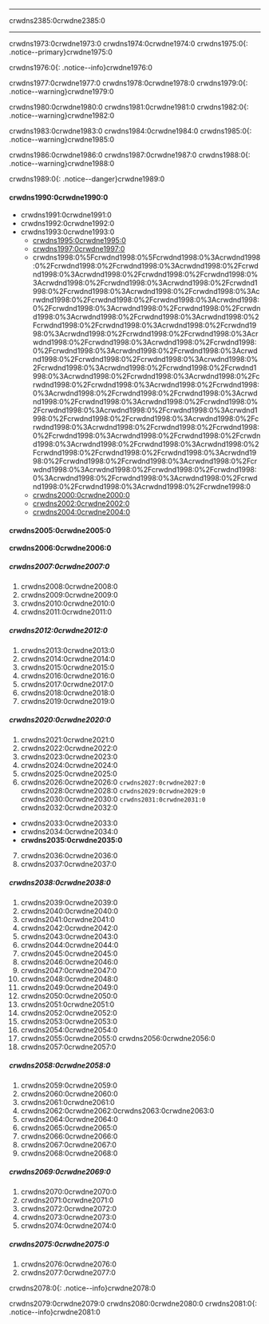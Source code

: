 * * *

crwdns2385:0crwdne2385:0

* * *

crwdns1973:0crwdne1973:0 crwdns1974:0crwdne1974:0 crwdns1975:0{: .notice--primary}crwdne1975:0

crwdns1976:0{: .notice--info}crwdne1976:0

crwdns1977:0crwdne1977:0 crwdns1978:0crwdne1978:0 crwdns1979:0{: .notice--warning}crwdne1979:0

crwdns1980:0crwdne1980:0 crwdns1981:0crwdne1981:0 crwdns1982:0{: .notice--warning}crwdne1982:0

crwdns1983:0crwdne1983:0 crwdns1984:0crwdne1984:0 crwdns1985:0{: .notice--warning}crwdne1985:0

crwdns1986:0crwdne1986:0 crwdns1987:0crwdne1987:0 crwdns1988:0{: .notice--warning}crwdne1988:0

crwdns1989:0{: .notice--danger}crwdne1989:0

#### crwdns1990:0crwdne1990:0

* crwdns1991:0crwdne1991:0
* crwdns1992:0crwdne1992:0
* crwdns1993:0crwdne1993:0  
  * [crwdns1995:0crwdne1995:0](crwdns1994:0%5Fcrwdnd1994:0%5Fcrwdnd1994:0%3Acrwdnd1994:0%2Fcrwdnd1994:0%2Fcrwdnd1994:0%3Acrwdnd1994:0%2Fcrwdnd1994:0%3Acrwdnd1994:0%2Fcrwdnd1994:0%2Fcrwdnd1994:0%3Acrwdnd1994:0%2Fcrwdnd1994:0%3Acrwdnd1994:0%2Fcrwdnd1994:0%2Fcrwdnd1994:0%3Acrwdnd1994:0%2Fcrwdnd1994:0%3Acrwdnd1994:0%2Fcrwdnd1994:0%2Fcrwdnd1994:0%3Acrwdnd1994:0%2Fcrwdnd1994:0%3Acrwdnd1994:0%2Fcrwdnd1994:0%2Fcrwdnd1994:0%3Acrwdnd1994:0%2Fcrwdnd1994:0%3Acrwdnd1994:0%2Fcrwdnd1994:0%2Fcrwdnd1994:0%3Acrwdnd1994:0%2Fcrwdnd1994:0%3Acrwdnd1994:0%2Fcrwdnd1994:0%2Fcrwdnd1994:0%3Acrwdnd1994:0%2Fcrwdnd1994:0%3Acrwdnd1994:0%2Fcrwdnd1994:0%2Fcrwdnd1994:0%3Acrwdnd1994:0%2Fcrwdnd1994:0%3Acrwdnd1994:0%2Fcrwdnd1994:0%2Fcrwdnd1994:0%3Acrwdnd1994:0%2Fcrwdnd1994:0%3Acrwdnd1994:0%2Fcrwdnd1994:0%2Fcrwdnd1994:0%3Acrwdnd1994:0%2Fcrwdnd1994:0%3Acrwdnd1994:0%2Fcrwdnd1994:0%2Fcrwdnd1994:0%3Acrwdnd1994:0%2Fcrwdnd1994:0%3Acrwdnd1994:0%2Fcrwdnd1994:0%2Fcrwdnd1994:0%3Acrwdnd1994:0%2Fcrwdnd1994:0%3Acrwdnd1994:0%2Fcrwdnd1994:0%2Fcrwdnd1994:0%3Acrwdnd1994:0%2Fcrwdnd1994:0%3Acrwdnd1994:0%2Fcrwdnd1994:0%2Fcrwdnd1994:0%3Acrwdnd1994:0%2Fcrwdnd1994:0%3Acrwdnd1994:0%2Fcrwdnd1994:0%2Fcrwdnd1994:0%2Fcrwdnd1994:0%3Acrwdnd1994:0%2Fcrwdnd1994:0%2Fcrwdnd1994:0%3Acrwdnd1994:0%2Fcrwdnd1994:0%3Acrwdnd1994:0%2Fcrwdnd1994:0%2Fcrwdnd1994:0%2Fcrwdnd1994:0%3Acrwdnd1994:0%2Fcrwdnd1994:0%2Fcrwdnd1994:0%3Acrwdnd1994:0%2Fcrwdnd1994:0%3Acrwdnd1994:0%2Fcrwdnd1994:0%2Fcrwdnd1994:0%3Acrwdnd1994:0%2Fcrwdnd1994:0%3Acrwdnd1994:0%2Fcrwdnd1994:0%2Fcrwdnd1994:0%3Acrwdnd1994:0%2Fcrwdne1994:0) 
  * [crwdns1997:0crwdne1997:0](crwdns1996:0%5Fcrwdnd1996:0%5Fcrwdnd1996:0%3Acrwdnd1996:0%2Fcrwdnd1996:0%2Fcrwdnd1996:0%3Acrwdnd1996:0%2Fcrwdnd1996:0%3Acrwdnd1996:0%2Fcrwdnd1996:0%2Fcrwdnd1996:0%3Acrwdnd1996:0%2Fcrwdnd1996:0%3Acrwdnd1996:0%2Fcrwdnd1996:0%2Fcrwdnd1996:0%3Acrwdnd1996:0%2Fcrwdnd1996:0%3Acrwdnd1996:0%2Fcrwdnd1996:0%2Fcrwdnd1996:0%3Acrwdnd1996:0%2Fcrwdnd1996:0%3Acrwdnd1996:0%2Fcrwdnd1996:0%2Fcrwdnd1996:0%3Acrwdnd1996:0%2Fcrwdnd1996:0%3Acrwdnd1996:0%2Fcrwdnd1996:0%2Fcrwdnd1996:0%3Acrwdnd1996:0%2Fcrwdnd1996:0%3Acrwdnd1996:0%2Fcrwdnd1996:0%2Fcrwdnd1996:0%3Acrwdnd1996:0%2Fcrwdnd1996:0%3Acrwdnd1996:0%2Fcrwdnd1996:0%2Fcrwdnd1996:0%3Acrwdnd1996:0%2Fcrwdnd1996:0%3Acrwdnd1996:0%2Fcrwdnd1996:0%2Fcrwdnd1996:0%3Acrwdnd1996:0%2Fcrwdnd1996:0%3Acrwdnd1996:0%2Fcrwdnd1996:0%2Fcrwdnd1996:0%3Acrwdnd1996:0%2Fcrwdnd1996:0%3Acrwdnd1996:0%2Fcrwdnd1996:0%2Fcrwdnd1996:0%3Acrwdnd1996:0%2Fcrwdnd1996:0%3Acrwdnd1996:0%2Fcrwdnd1996:0%2Fcrwdnd1996:0%3Acrwdnd1996:0%2Fcrwdnd1996:0%3Acrwdnd1996:0%2Fcrwdnd1996:0%2Fcrwdnd1996:0%3Acrwdnd1996:0%2Fcrwdnd1996:0%3Acrwdnd1996:0%2Fcrwdnd1996:0%2Fcrwdnd1996:0%3Acrwdnd1996:0%2Fcrwdnd1996:0%3Acrwdnd1996:0%2Fcrwdnd1996:0%2Fcrwdnd1996:0%2Fcrwdnd1996:0%3Acrwdnd1996:0%2Fcrwdnd1996:0%2Fcrwdnd1996:0%3Acrwdnd1996:0%2Fcrwdnd1996:0%3Acrwdnd1996:0%2Fcrwdnd1996:0%2Fcrwdnd1996:0%2Fcrwdnd1996:0%3Acrwdnd1996:0%2Fcrwdnd1996:0%2Fcrwdnd1996:0%3Acrwdnd1996:0%2Fcrwdnd1996:0%3Acrwdnd1996:0%2Fcrwdnd1996:0%2Fcrwdnd1996:0%3Acrwdnd1996:0%2Fcrwdnd1996:0%3Acrwdnd1996:0%2Fcrwdnd1996:0%2Fcrwdnd1996:0%3Acrwdnd1996:0%2Fcrwdne1996:0) 
  * crwdns1998:0%5Fcrwdnd1998:0%5Fcrwdnd1998:0%3Acrwdnd1998:0%2Fcrwdnd1998:0%2Fcrwdnd1998:0%3Acrwdnd1998:0%2Fcrwdnd1998:0%3Acrwdnd1998:0%2Fcrwdnd1998:0%2Fcrwdnd1998:0%3Acrwdnd1998:0%2Fcrwdnd1998:0%3Acrwdnd1998:0%2Fcrwdnd1998:0%2Fcrwdnd1998:0%3Acrwdnd1998:0%2Fcrwdnd1998:0%3Acrwdnd1998:0%2Fcrwdnd1998:0%2Fcrwdnd1998:0%3Acrwdnd1998:0%2Fcrwdnd1998:0%3Acrwdnd1998:0%2Fcrwdnd1998:0%2Fcrwdnd1998:0%3Acrwdnd1998:0%2Fcrwdnd1998:0%3Acrwdnd1998:0%2Fcrwdnd1998:0%2Fcrwdnd1998:0%3Acrwdnd1998:0%2Fcrwdnd1998:0%3Acrwdnd1998:0%2Fcrwdnd1998:0%2Fcrwdnd1998:0%3Acrwdnd1998:0%2Fcrwdnd1998:0%3Acrwdnd1998:0%2Fcrwdnd1998:0%2Fcrwdnd1998:0%3Acrwdnd1998:0%2Fcrwdnd1998:0%3Acrwdnd1998:0%2Fcrwdnd1998:0%2Fcrwdnd1998:0%3Acrwdnd1998:0%2Fcrwdnd1998:0%3Acrwdnd1998:0%2Fcrwdnd1998:0%2Fcrwdnd1998:0%3Acrwdnd1998:0%2Fcrwdnd1998:0%3Acrwdnd1998:0%2Fcrwdnd1998:0%2Fcrwdnd1998:0%3Acrwdnd1998:0%2Fcrwdnd1998:0%3Acrwdnd1998:0%2Fcrwdnd1998:0%2Fcrwdnd1998:0%3Acrwdnd1998:0%2Fcrwdnd1998:0%3Acrwdnd1998:0%2Fcrwdnd1998:0%2Fcrwdnd1998:0%3Acrwdnd1998:0%2Fcrwdnd1998:0%3Acrwdnd1998:0%2Fcrwdnd1998:0%2Fcrwdnd1998:0%3Acrwdnd1998:0%2Fcrwdnd1998:0%3Acrwdnd1998:0%2Fcrwdnd1998:0%2Fcrwdnd1998:0%2Fcrwdnd1998:0%3Acrwdnd1998:0%2Fcrwdnd1998:0%2Fcrwdnd1998:0%3Acrwdnd1998:0%2Fcrwdnd1998:0%3Acrwdnd1998:0%2Fcrwdnd1998:0%2Fcrwdnd1998:0%2Fcrwdnd1998:0%3Acrwdnd1998:0%2Fcrwdnd1998:0%2Fcrwdnd1998:0%3Acrwdnd1998:0%2Fcrwdnd1998:0%3Acrwdnd1998:0%2Fcrwdnd1998:0%2Fcrwdnd1998:0%3Acrwdnd1998:0%2Fcrwdnd1998:0%3Acrwdnd1998:0%2Fcrwdnd1998:0%2Fcrwdnd1998:0%3Acrwdnd1998:0%2Fcrwdne1998:0
  * [crwdns2000:0crwdne2000:0](crwdns1999:0%5Fcrwdnd1999:0%5Fcrwdnd1999:0%3Acrwdnd1999:0%2Fcrwdnd1999:0%2Fcrwdnd1999:0%3Acrwdnd1999:0%2Fcrwdnd1999:0%3Acrwdnd1999:0%2Fcrwdnd1999:0%2Fcrwdnd1999:0%3Acrwdnd1999:0%2Fcrwdnd1999:0%3Acrwdnd1999:0%2Fcrwdnd1999:0%2Fcrwdnd1999:0%3Acrwdnd1999:0%2Fcrwdnd1999:0%3Acrwdnd1999:0%2Fcrwdnd1999:0%2Fcrwdnd1999:0%3Acrwdnd1999:0%2Fcrwdnd1999:0%3Acrwdnd1999:0%2Fcrwdnd1999:0%2Fcrwdnd1999:0%3Acrwdnd1999:0%2Fcrwdnd1999:0%3Acrwdnd1999:0%2Fcrwdnd1999:0%2Fcrwdnd1999:0%3Acrwdnd1999:0%2Fcrwdnd1999:0%3Acrwdnd1999:0%2Fcrwdnd1999:0%2Fcrwdnd1999:0%3Acrwdnd1999:0%2Fcrwdnd1999:0%3Acrwdnd1999:0%2Fcrwdnd1999:0%2Fcrwdnd1999:0%3Acrwdnd1999:0%2Fcrwdnd1999:0%3Acrwdnd1999:0%2Fcrwdnd1999:0%2Fcrwdnd1999:0%3Acrwdnd1999:0%2Fcrwdnd1999:0%3Acrwdnd1999:0%2Fcrwdnd1999:0%2Fcrwdnd1999:0%3Acrwdnd1999:0%2Fcrwdnd1999:0%3Acrwdnd1999:0%2Fcrwdnd1999:0%2Fcrwdnd1999:0%3Acrwdnd1999:0%2Fcrwdnd1999:0%3Acrwdnd1999:0%2Fcrwdnd1999:0%2Fcrwdnd1999:0%3Acrwdnd1999:0%2Fcrwdnd1999:0%3Acrwdnd1999:0%2Fcrwdnd1999:0%2Fcrwdnd1999:0%3Acrwdnd1999:0%2Fcrwdnd1999:0%3Acrwdnd1999:0%2Fcrwdnd1999:0%2Fcrwdnd1999:0%3Acrwdnd1999:0%2Fcrwdnd1999:0%3Acrwdnd1999:0%2Fcrwdnd1999:0%2Fcrwdnd1999:0%2Fcrwdnd1999:0%3Acrwdnd1999:0%2Fcrwdnd1999:0%2Fcrwdnd1999:0%3Acrwdnd1999:0%2Fcrwdnd1999:0%3Acrwdnd1999:0%2Fcrwdnd1999:0%2Fcrwdnd1999:0%2Fcrwdnd1999:0%3Acrwdnd1999:0%2Fcrwdnd1999:0%2Fcrwdnd1999:0%3Acrwdnd1999:0%2Fcrwdnd1999:0%3Acrwdnd1999:0%2Fcrwdnd1999:0%2Fcrwdnd1999:0%3Acrwdnd1999:0%2Fcrwdnd1999:0%3Acrwdnd1999:0%2Fcrwdnd1999:0%2Fcrwdnd1999:0%3Acrwdnd1999:0%2Fcrwdne1999:0) 
  * [crwdns2002:0crwdne2002:0](crwdns2001:0%5Fcrwdnd2001:0%5Fcrwdnd2001:0%3Acrwdnd2001:0%2Fcrwdnd2001:0%2Fcrwdnd2001:0%3Acrwdnd2001:0%2Fcrwdnd2001:0%3Acrwdnd2001:0%2Fcrwdnd2001:0%2Fcrwdnd2001:0%3Acrwdnd2001:0%2Fcrwdnd2001:0%3Acrwdnd2001:0%2Fcrwdnd2001:0%2Fcrwdnd2001:0%3Acrwdnd2001:0%2Fcrwdnd2001:0%3Acrwdnd2001:0%2Fcrwdnd2001:0%2Fcrwdnd2001:0%3Acrwdnd2001:0%2Fcrwdnd2001:0%3Acrwdnd2001:0%2Fcrwdnd2001:0%2Fcrwdnd2001:0%3Acrwdnd2001:0%2Fcrwdnd2001:0%3Acrwdnd2001:0%2Fcrwdnd2001:0%2Fcrwdnd2001:0%3Acrwdnd2001:0%2Fcrwdnd2001:0%3Acrwdnd2001:0%2Fcrwdnd2001:0%2Fcrwdnd2001:0%3Acrwdnd2001:0%2Fcrwdnd2001:0%3Acrwdnd2001:0%2Fcrwdnd2001:0%2Fcrwdnd2001:0%3Acrwdnd2001:0%2Fcrwdnd2001:0%3Acrwdnd2001:0%2Fcrwdnd2001:0%2Fcrwdnd2001:0%3Acrwdnd2001:0%2Fcrwdnd2001:0%3Acrwdnd2001:0%2Fcrwdnd2001:0%2Fcrwdnd2001:0%3Acrwdnd2001:0%2Fcrwdnd2001:0%3Acrwdnd2001:0%2Fcrwdnd2001:0%2Fcrwdnd2001:0%3Acrwdnd2001:0%2Fcrwdnd2001:0%3Acrwdnd2001:0%2Fcrwdnd2001:0%2Fcrwdnd2001:0%3Acrwdnd2001:0%2Fcrwdnd2001:0%3Acrwdnd2001:0%2Fcrwdnd2001:0%2Fcrwdnd2001:0%3Acrwdnd2001:0%2Fcrwdnd2001:0%3Acrwdnd2001:0%2Fcrwdnd2001:0%2Fcrwdnd2001:0%3Acrwdnd2001:0%2Fcrwdnd2001:0%3Acrwdnd2001:0%2Fcrwdnd2001:0%2Fcrwdnd2001:0%2Fcrwdnd2001:0%3Acrwdnd2001:0%2Fcrwdnd2001:0%2Fcrwdnd2001:0%3Acrwdnd2001:0%2Fcrwdnd2001:0%3Acrwdnd2001:0%2Fcrwdnd2001:0%2Fcrwdnd2001:0%2Fcrwdnd2001:0%3Acrwdnd2001:0%2Fcrwdnd2001:0%2Fcrwdnd2001:0%3Acrwdnd2001:0%2Fcrwdnd2001:0%3Acrwdnd2001:0%2Fcrwdnd2001:0%2Fcrwdnd2001:0%3Acrwdnd2001:0%2Fcrwdnd2001:0%3Acrwdnd2001:0%2Fcrwdnd2001:0%2Fcrwdnd2001:0%3Acrwdnd2001:0%2Fcrwdne2001:0) 
  * [crwdns2004:0crwdne2004:0](crwdns2003:0%5Fcrwdnd2003:0%5Fcrwdnd2003:0%3Acrwdnd2003:0%2Fcrwdnd2003:0%2Fcrwdnd2003:0%3Acrwdnd2003:0%2Fcrwdnd2003:0%3Acrwdnd2003:0%2Fcrwdnd2003:0%2Fcrwdnd2003:0%3Acrwdnd2003:0%2Fcrwdnd2003:0%3Acrwdnd2003:0%2Fcrwdnd2003:0%2Fcrwdnd2003:0%3Acrwdnd2003:0%2Fcrwdnd2003:0%3Acrwdnd2003:0%2Fcrwdnd2003:0%2Fcrwdnd2003:0%3Acrwdnd2003:0%2Fcrwdnd2003:0%3Acrwdnd2003:0%2Fcrwdnd2003:0%2Fcrwdnd2003:0%3Acrwdnd2003:0%2Fcrwdnd2003:0%3Acrwdnd2003:0%2Fcrwdnd2003:0%2Fcrwdnd2003:0%3Acrwdnd2003:0%2Fcrwdnd2003:0%3Acrwdnd2003:0%2Fcrwdnd2003:0%2Fcrwdnd2003:0%3Acrwdnd2003:0%2Fcrwdnd2003:0%3Acrwdnd2003:0%2Fcrwdnd2003:0%2Fcrwdnd2003:0%3Acrwdnd2003:0%2Fcrwdnd2003:0%3Acrwdnd2003:0%2Fcrwdnd2003:0%2Fcrwdnd2003:0%3Acrwdnd2003:0%2Fcrwdnd2003:0%3Acrwdnd2003:0%2Fcrwdnd2003:0%2Fcrwdnd2003:0%3Acrwdnd2003:0%2Fcrwdnd2003:0%3Acrwdnd2003:0%2Fcrwdnd2003:0%2Fcrwdnd2003:0%3Acrwdnd2003:0%2Fcrwdnd2003:0%3Acrwdnd2003:0%2Fcrwdnd2003:0%2Fcrwdnd2003:0%3Acrwdnd2003:0%2Fcrwdnd2003:0%3Acrwdnd2003:0%2Fcrwdnd2003:0%2Fcrwdnd2003:0%3Acrwdnd2003:0%2Fcrwdnd2003:0%3Acrwdnd2003:0%2Fcrwdnd2003:0%2Fcrwdnd2003:0%3Acrwdnd2003:0%2Fcrwdnd2003:0%3Acrwdnd2003:0%2Fcrwdnd2003:0%2Fcrwdnd2003:0%2Fcrwdnd2003:0%3Acrwdnd2003:0%2Fcrwdnd2003:0%2Fcrwdnd2003:0%3Acrwdnd2003:0%2Fcrwdnd2003:0%3Acrwdnd2003:0%2Fcrwdnd2003:0%2Fcrwdnd2003:0%2Fcrwdnd2003:0%3Acrwdnd2003:0%2Fcrwdnd2003:0%2Fcrwdnd2003:0%3Acrwdnd2003:0%2Fcrwdnd2003:0%3Acrwdnd2003:0%2Fcrwdnd2003:0%2Fcrwdnd2003:0%3Acrwdnd2003:0%2Fcrwdnd2003:0%3Acrwdnd2003:0%2Fcrwdnd2003:0%2Fcrwdnd2003:0%3Acrwdnd2003:0%2Fcrwdne2003:0)

#### crwdns2005:0crwdne2005:0

**crwdns2006:0crwdne2006:0**

##### crwdns2007:0crwdne2007:0

  1. crwdns2008:0crwdne2008:0
  2. crwdns2009:0crwdne2009:0
  3. crwdns2010:0crwdne2010:0
  4. crwdns2011:0crwdne2011:0

##### crwdns2012:0crwdne2012:0

  1. crwdns2013:0crwdne2013:0 
  2. crwdns2014:0crwdne2014:0
  3. crwdns2015:0crwdne2015:0
  4. crwdns2016:0crwdne2016:0
  5. crwdns2017:0crwdne2017:0
  6. crwdns2018:0crwdne2018:0
  7. crwdns2019:0crwdne2019:0

##### crwdns2020:0crwdne2020:0

  1. crwdns2021:0crwdne2021:0
  2. crwdns2022:0crwdne2022:0
  3. crwdns2023:0crwdne2023:0
  4. crwdns2024:0crwdne2024:0
  5. crwdns2025:0crwdne2025:0
  6. crwdns2026:0crwdne2026:0 `crwdns2027:0crwdne2027:0` crwdns2028:0crwdne2028:0 `crwdns2029:0crwdne2029:0` crwdns2030:0crwdne2030:0 `crwdns2031:0crwdne2031:0` crwdns2032:0crwdne2032:0 
  * crwdns2033:0crwdne2033:0
  * crwdns2034:0crwdne2034:0
  * **crwdns2035:0crwdne2035:0**
  7. crwdns2036:0crwdne2036:0
  8. crwdns2037:0crwdne2037:0

##### crwdns2038:0crwdne2038:0

  1. crwdns2039:0crwdne2039:0 
  2. crwdns2040:0crwdne2040:0
  3. crwdns2041:0crwdne2041:0
  4. crwdns2042:0crwdne2042:0
  5. crwdns2043:0crwdne2043:0
  6. crwdns2044:0crwdne2044:0
  7. crwdns2045:0crwdne2045:0
  8. crwdns2046:0crwdne2046:0
  9. crwdns2047:0crwdne2047:0
 10. crwdns2048:0crwdne2048:0
 11. crwdns2049:0crwdne2049:0
 12. crwdns2050:0crwdne2050:0
 13. crwdns2051:0crwdne2051:0
 14. crwdns2052:0crwdne2052:0
 15. crwdns2053:0crwdne2053:0
 16. crwdns2054:0crwdne2054:0
 17. crwdns2055:0crwdne2055:0 crwdns2056:0crwdne2056:0
 18. crwdns2057:0crwdne2057:0

##### crwdns2058:0crwdne2058:0

  1. crwdns2059:0crwdne2059:0
  2. crwdns2060:0crwdne2060:0
  3. crwdns2061:0crwdne2061:0
  4. crwdns2062:0crwdne2062:0<current directory>crwdns2063:0crwdne2063:0
  5. crwdns2064:0crwdne2064:0
  6. crwdns2065:0crwdne2065:0
  7. crwdns2066:0crwdne2066:0
  8. crwdns2067:0crwdne2067:0
  9. crwdns2068:0crwdne2068:0

##### crwdns2069:0crwdne2069:0

  1. crwdns2070:0crwdne2070:0
  2. crwdns2071:0crwdne2071:0
  3. crwdns2072:0crwdne2072:0
  4. crwdns2073:0crwdne2073:0
  5. crwdns2074:0crwdne2074:0

##### crwdns2075:0crwdne2075:0

  1. crwdns2076:0crwdne2076:0
  2. crwdns2077:0crwdne2077:0

crwdns2078:0{: .notice--info}crwdne2078:0

crwdns2079:0crwdne2079:0 crwdns2080:0crwdne2080:0 crwdns2081:0{: .notice--info}crwdne2081:0